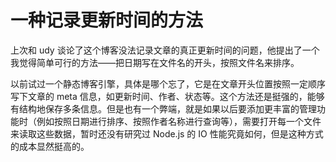# 一种记录更新时间的方法

上次和 udy 谈论了这个博客没法记录文章的真正更新时间的问题，他提出了一个我觉得简单可行的方法——把日期写在文件名的开头，按照文件名来排序。

以前试过一个静态博客引擎，具体是哪个忘了，它是在文章开头位置按照一定顺序写下文章的 meta 信息，如更新时间、作者、状态等。这个方法还是挺强的，能够有结构地保存多条信息。但是也有一个弊端，就是如果以后要添加更丰富的管理功能时（例如按照日期进行排序、按照作者名称进行查询等），需要打开每一个文件来读取这些数据，暂时还没有研究过 Node.js 的 IO 性能究竟如何，但是这种方式的成本显然挺高的。
